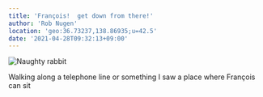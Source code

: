 ```yaml
---
title: 'François!  get down from there!'
author: 'Rob Nugen'
location: 'geo:36.73237,138.86935;u=42.5'
date: '2021-04-28T09:32:13+09:00'
---
```

<img
src="//b.robnugen.com/quests/walk-to-niigata/2021/en_route/day-13/2021_apr_27_what_a_naughty_rabbit.jpeg"
alt="Naughty rabbit"
class="title" />

Walking along a telephone line or something I saw a place where François can sit

